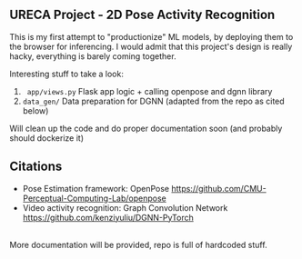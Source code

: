 ## URECA Project - 2D Pose Activity Recognition

This is my first attempt to "productionize" ML models, by deploying them to the browser for inferencing. I would admit that this project's design is really hacky, everything is barely coming together.

Interesting stuff to take a look:
1. ``` app/views.py``` Flask app logic + calling openpose and dgnn library
2. ```data_gen/``` Data preparation for DGNN (adapted from the repo as cited below)

Will clean up the code and do proper documentation soon (and probably should dockerize it)

## Citations

* Pose Estimation framework: OpenPose https://github.com/CMU-Perceptual-Computing-Lab/openpose
* Video activity recognition: Graph Convolution Network https://github.com/kenziyuliu/DGNN-PyTorch
<br>
More documentation will be provided, repo is full of hardcoded stuff.
